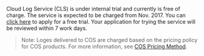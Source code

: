 Cloud Log Service (CLS) is under internal trial and currently is free of charge. The service is expected to be charged from Nov. 2017. You can [click here](https://cloud.tencent.com/act/apply/cloudlog) to apply for a free trial. Your application for trying the service will be reviewed within 7 work days.

> Note: Loges delivered to COS are charged based on the pricing policy for COS products. For more information, see [COS Pricing Method](https://cloud.tencent.com/document/product/436/6239).

